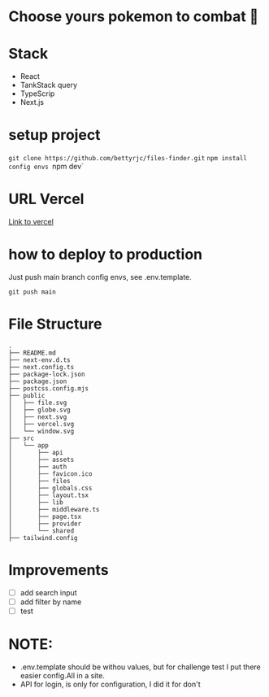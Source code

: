 # Choose yours pokemon to combat 🤺

# Stack
- React
- TankStack query
- TypeScrip
- Next.js

# setup project

`git clone https://github.com/bettyrjc/files-finder.git`
`npm install`
`config envs
`npm dev`

# URL Vercel

[Link to vercel]()

# how to deploy to production

Just push main branch
config envs, see .env.template.


`git push main`

# File Structure

```
.
├── README.md
├── next-env.d.ts
├── next.config.ts
├── package-lock.json
├── package.json
├── postcss.config.mjs
├── public
│   ├── file.svg
│   ├── globe.svg
│   ├── next.svg
│   ├── vercel.svg
│   └── window.svg
├── src
│   └── app
│       ├── api
│       ├── assets
│       ├── auth
│       ├── favicon.ico
│       ├── files
│       ├── globals.css
│       ├── layout.tsx
│       ├── lib
│       ├── middleware.ts
│       ├── page.tsx
│       ├── provider
│       └── shared
├── tailwind.config
```

# Improvements
 - [ ] add search input
 - [ ] add filter by name
 - [ ] test
 
# NOTE: 
- .env.template should be withou values, but for challenge test I put there easier config.All in a site.
- API for login, is only for configuration, I did it for don't  